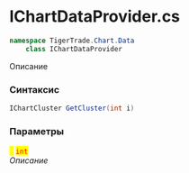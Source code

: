 
# IChartDataProvider.cs
```csharp
namespace TigerTrade.Chart.Data  
    class IChartDataProvider
```

Описание

### Синтаксис
```csharp
IChartCluster GetCluster(int i)
```

### Параметры  
<mark style="color:yellow;">**`i`**</mark> <mark style="color:red;">`int`</mark>  
 *Описание*  
  

                    
                    